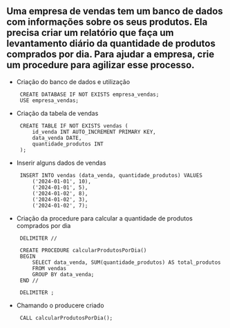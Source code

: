 ## Uma empresa de vendas tem um banco de dados com informações sobre os seus produtos. Ela precisa criar um relatório que faça um levantamento diário da quantidade de produtos comprados por dia. Para ajudar a empresa, crie um procedure para agilizar esse processo.
 
 - Criação do banco de dados e utilização 

        CREATE DATABASE IF NOT EXISTS empresa_vendas;
        USE empresa_vendas;

 - Criação da tabela de vendas 

        CREATE TABLE IF NOT EXISTS vendas (
            id_venda INT AUTO_INCREMENT PRIMARY KEY,
            data_venda DATE,
            quantidade_produtos INT
        );

 - Inserir alguns dados de vendas 

        INSERT INTO vendas (data_venda, quantidade_produtos) VALUES
            ('2024-01-01', 10),
            ('2024-01-01', 5),
            ('2024-01-02', 8),
            ('2024-01-02', 3),
            ('2024-01-02', 7);

 - Criação da procedure para calcular a quantidade de produtos comprados por dia

        DELIMITER //

        CREATE PROCEDURE calcularProdutosPorDia()
        BEGIN
            SELECT data_venda, SUM(quantidade_produtos) AS total_produtos
            FROM vendas
            GROUP BY data_venda;
        END //

        DELIMITER ;

 - Chamando o producere criado

        CALL calcularProdutosPorDia();
